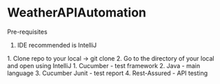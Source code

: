 # WeatherAPIAutomation
Pre-requisites
1. IDE recommended is IntelliJ

<Getting Started>
1. Clone repo to your local 
-> git clone <repo> <directory>
2. Go to the directory of your local and open using IntelliJ


<Built with>
1. Cucumber - test framework
2. Java - main language
3. Cucumber Junit - test report
4. Rest-Assured - API testing
